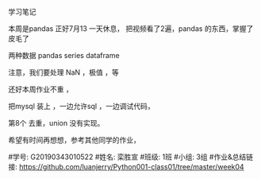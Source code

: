 学习笔记

本周是pandas 正好7月13 一天休息，
把视频看了2遍，pandas 的东西，掌握了皮毛了

两种数据 pandas series  dataframe

注意，我们要处理 NaN ，极值 ，等

还好本周作业不重 ，

把mysql 装上 ，一边允许sql ，一边调试代码，

第8个 去重，union 没有实现。

希望有时间再想想，参考其他同学的作业，

#学号: G20190343010522
#姓名: 栾胜宣
#班级: 1班
#小组: 3组
#作业&总结链接: https://github.com/luanjerry/Python001-class01/tree/master/week04